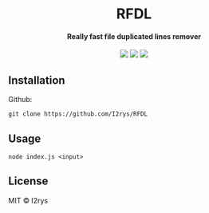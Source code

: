 <h1 align="center">RFDL</h1>
<h4 align="center">Really fast file duplicated lines remover</h4>
<p align="center">
	<a href="https://github.com/I2rys/RFDL/blob/main/LICENSE"><img src="https://img.shields.io/github/license/I2rys/RFDL?style=flat-square"></img></a>
	<a href="https://github.com/I2rys/RFDL/issues"><img src="https://img.shields.io/github/issues/I2rys/RFDL.svg"></img></a>
	<a href="https://nodejs.org/"><img src="https://img.shields.io/badge/-Nodejs-green?style=flat-square&logo=Node.js"></img></a>
</p>


## Installation
Github:

    git clone https://github.com/I2rys/RFDL
    
## Usage

    node index.js <input>

## License
MIT © I2rys
